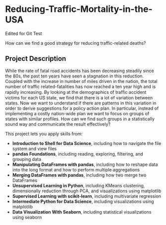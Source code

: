 # Reducing-Traffic-Mortality-in-the-USA

Edited for Git Test

How can we find a good strategy for reducing traffic-related deaths?

## Project Description

While the rate of fatal road accidents has been decreasing steadily since the 80s, the past ten years have seen a stagnation in this reduction. Coupled with the increase in number of miles driven in the nation, the total number of traffic related-fatalities has now reached a ten year high and is rapidly increasing.
By looking at the demographics of traﬃc accident victims for each US state, we find that there is a lot of variation between states. Now we want to understand if there are patterns in this variation in order to derive suggestions for a policy action plan. In particular, instead of implementing a costly nation-wide plan we want to focus on groups of states with similar profiles. How can we find such groups in a statistically sound way and communicate the result effectively?

This project lets you apply skills from:
- **Introduction to Shell for Data Science**, including how to navigate the file system and view files
- **pandas Foundations**, including reading, exploring, filtering, and grouping data
- **Manipulating DataFrames with pandas**, including how to reshape data into the long format and how to perform multiple aggregations
- **Merging DataFrames with pandas**, including how two merge two DataFrames
- **Unsupervised Learning in Python**, including KMeans clustering, dimensionally reduction through PCA, and visualizations using matplotlib
- **Supervised Learning with scikit-learn**, including multivariate regression
- **Intermediate Python for Data Science**, including visualizations using matplotlib
- **Data Visualization With Seaborn**, including statistical visualizations using seaborn
